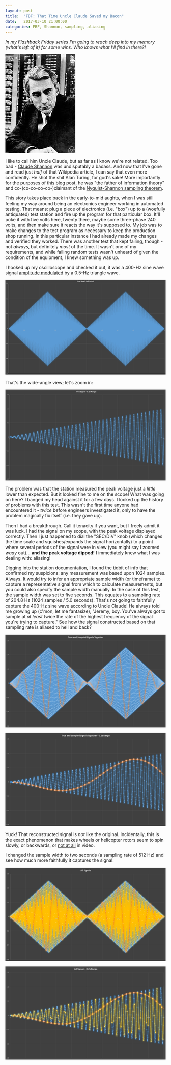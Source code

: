 ```yaml
---
layout: post
title:  "FBF: That Time Uncle Claude Saved my Bacon"
date:   2017-03-10 21:00:00 
categories: FBF, Shannon, sampling, aliasing
---
```


[//]: # (Image References)
[im01]: /images/hml/ClaudeShannon.jpg "Claude Shannon"
[im02]: /images/hml/all_signals.PNG	"All Signals"
[im03]: /images/hml/all_signals_pt2s.PNG "All Signals - 0.2s Range"
[im04]: /images/hml/true_and_sampled_full.PNG	"True and Sampled Signals Together"
[im05]: /images/hml/true_and_sampled_pt2s.PNG	"True and Sampled Signals Together - 0.2s Range"
[im06]: /images/hml/true_signal_closeup.PNG "All Signals Together - 0.2s Range"
[im07]: /images/hml/true_signal_full.PNG "All Signals Together"

*In my Flashback Friday series I'm going to reach deep into my memory (what's left of it) for some wins. Who knows what I'll find in there?!*

![Alt Text][im01]

I like to call him Uncle Claude, but as far as I know we're not related. Too bad - [Claude Shannon](https://en.wikipedia.org/wiki/Claude_Shannon) was undisputably a badass. And now that I've gone and read just *half* of that Wikipedia article, I can say that even more confidently. He shot the shit Alan Turing, for god's sake! More importantly for the purposes of this blog post, he was "the father of information theory" and co-(co-co-co-co-)claimant of the [Nyquist-Shannon sampling theorem](https://en.wikipedia.org/wiki/Nyquist%E2%80%93Shannon_sampling_theorem).

This story takes place back in the early-to-mid aughts, when I was still feeling my way around being an electronics engineer working in automated testing. That means: plug a piece of electronics (i.e. "box") up to a (woefully antiquated) test station and fire up the program for that particular box. It'll poke it with five volts here, twenty there, maybe some three-phase 240 volts, and then make sure it reacts the way it's supposed to. My job was to make changes to the test program as necessary to keep the production shop running. In this particular instance I had already made my changes and verified they worked. There was another test that kept failing, though - not *always*, but definitely *most* of the time. It wasn't one of my requirements, and while failing random tests wasn't unheard of given the condition of the equipment, I knew something was up.

I hooked up my oscilloscope and checked it out, it was a 400-Hz sine wave signal [amplitude modulated](https://en.wikipedia.org/wiki/Amplitude_modulation) by a 0.5-Hz triangle wave. 

![Alt Text][im07]

That's the wide-angle view; let's zoom in:

![Alt Text][im06]

The problem was that the station measured the peak voltage just a *little* lower than expected. But it looked fine to me on the scope! What was going on here? I banged my head against it for a few days. I looked up the history of problems with this test. This wasn't the first time anyone had encountered it - *twice* before engineers investigated it, only to have the problem magically fix itself (i.e. they gave up). 

Then I had a breakthrough. Call it tenacity if you want, but I freely admit it was luck. I had the signal on my scope, with the peak voltage displayed correctly. Then I just happened to dial the "SEC/DIV" knob (which changes the time scale and squishes/expands the signal horizontally) to a point where several periods of the signal were in view (you might say I zoomed *waay* out)... **and the peak voltage dipped!** I immediately knew what I was dealing with: aliasing!

Digging into the station documentation, I found the tidbit of info that confirmed my suspicions: any measurement was based upon 1024 samples. Always. It would try to infer an appropriate sample width (or timeframe) to capture a representative signal from which to calculate measurements, but you could also specify the sample width manually. In the case of this test, the sample width was set to five seconds. This equates to a sampling rate of 204.8 Hz (1024 samples / 5.0 seconds). That's not going to faithfully capture the 400-Hz sine wave according to Uncle Claude! He always told me growing up (c'mon, let me fantasize), "Jeremy, boy. You've always got to sample at *at least* twice the rate of the highest frequency of the signal you're trying to capture." See how the signal constructed based on that sampling rate is aliased to hell and back?

![Alt Text][im04]

![Alt Text][im05]

Yuck! That reconstructed signal is *not* like the original. Incidentally, this is the exact phenomenon that makes wheels or helicopter rotors seem to spin slowly, or backwards, or [not at all](https://www.youtube.com/watch?v=R-IVw8OKjvQ) in video.

I changed the sample width to two seconds (a sampling rate of 512 Hz) and see how much more faithfully it captures the signal:

![Alt Text][im02]

![Alt Text][im03]
